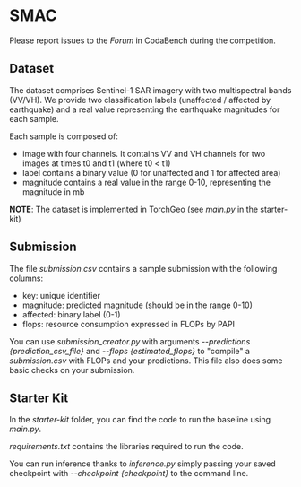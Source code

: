 # SMAC

Please report issues to the *Forum* in CodaBench during the competition.

## Dataset

The dataset comprises Sentinel-1 SAR imagery with two multispectral bands (VV/VH). We provide two classification labels (unaffected / affected by earthquake) and a real value representing the earthquake magnitudes for each sample.

Each sample is composed of:
- image with four channels. It contains VV and VH channels for two images at times t0 and t1 (where t0 < t1)
- label contains a binary value (0 for unaffected and 1 for affected area)
- magnitude contains a real value in the range 0-10, representing the magnitude in mb

**NOTE**: The dataset is implemented in TorchGeo (see *main.py* in the starter-kit)

## Submission

The file *submission.csv* contains a sample submission with the following columns:

- key: unique identifier
- magnitude: predicted magnitude (should be in the range 0-10)
- affected: binary label (0-1)
- flops: resource consumption expressed in FLOPs by PAPI

You can use *submission_creator.py* with arguments *--predictions {prediction_csv_file}* and *--flops {estimated_flops}* to "compile" a *submission.csv* with FLOPs and your predictions. This file also does some basic checks on your submission.

## Starter Kit

In the *starter-kit* folder, you can find the code to run the baseline using *main.py*.

*requirements.txt* contains the libraries required to run the code.

You can run inference thanks to *inference.py* simply passing your saved checkpoint with *--checkpoint {checkpoint}* to the command line.
